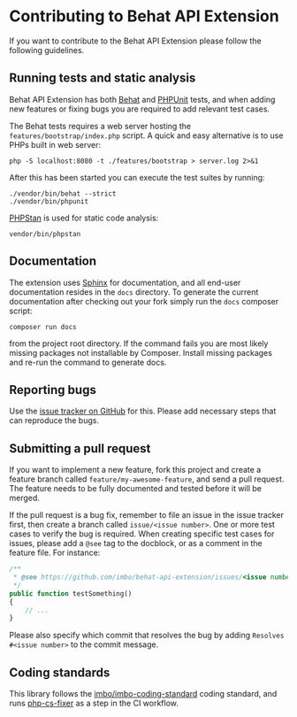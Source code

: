 # Contributing to Behat API Extension

If you want to contribute to the Behat API Extension please follow the following guidelines.

## Running tests and static analysis

Behat API Extension has both [Behat](http://docs.behat.org/) and [PHPUnit](https://phpunit.de/) tests, and when adding new features or fixing bugs you are required to add relevant test cases.

The Behat tests requires a web server hosting the `features/bootstrap/index.php` script. A quick and easy alternative is to use PHPs built in web server:

    php -S localhost:8080 -t ./features/bootstrap > server.log 2>&1

After this has been started you can execute the test suites by running:

    ./vendor/bin/behat --strict
    ./vendor/bin/phpunit

[PHPStan](https://phpstan.org/) is used for static code analysis:

    vendor/bin/phpstan

## Documentation

The extension uses [Sphinx](http://www.sphinx-doc.org/en/stable/) for documentation, and all end-user documentation resides in the `docs` directory. To generate the current documentation after checking out your fork simply run the `docs` composer script:

    composer run docs

from the project root directory. If the command fails you are most likely missing packages not installable by Composer. Install missing packages and re-run the command to generate docs.

## Reporting bugs

Use the [issue tracker on GitHub](https://github.com/imbo/behat-api-extension/issues) for this. Please add necessary steps that can reproduce the bugs.

## Submitting a pull request

If you want to implement a new feature, fork this project and create a feature branch called `feature/my-awesome-feature`, and send a pull request. The feature needs to be fully documented and tested before it will be merged.

If the pull request is a bug fix, remember to file an issue in the issue tracker first, then create a branch called `issue/<issue number>`. One or more test cases to verify the bug is required. When creating specific test cases for issues, please add a `@see` tag to the docblock, or as a comment in the feature file. For instance:

```php
/**
 * @see https://github.com/imbo/behat-api-extension/issues/<issue number>
 */
public function testSomething()
{
    // ...
}
```

Please also specify which commit that resolves the bug by adding `Resolves #<issue number>` to the commit message.

## Coding standards

This library follows the [imbo/imbo-coding-standard](https://github.com/imbo/imbo-coding-standard) coding standard, and runs [php-cs-fixer](https://github.com/FriendsOfPHP/PHP-CS-Fixer) as a step in the CI workflow.
